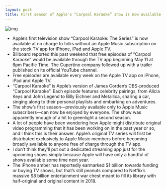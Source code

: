```yaml
---
layout: post
title: First season of Apple's “Carpool Karaoke” show is now available for free in Apple's TV app
---
```

![img](http://media.idownloadblog.com/wp-content/uploads/2017/08/Carpool-Karaoke-Will-Smith.jpg)
* Apple’s first television show “Carpool Karaoke: The Series” is now available at no charge to folks without an Apple Music subscription on the stock TV app for iPhone, iPad and Apple TV.
* Billboard reported this past weekend that free episodes of “Carpool Karaoke” would be available through the TV app beginning May 11 at 6pm Pacific Time. The Cupertino company followed up with a trailer published on its official YouTube channel.
* Free episodes are available every week on the Apple TV app on iPhone, iPad and Apple TV.
* “Carpool Karaoke” is Apple’s version of James Corden’s CBS-produced “Carpool Karaoke”. Each episode features celebrity pairings, from Alicia Keys and John Legend to Billy Eichner and Metallica, sharing a car, singing along to their personal playlists and embarking on adventures.
* The show’s first season—previously available only to Apple Music subscribers—can now be enjoyed by everyone. The show was apparently enough of a hit to greenlight a second season.
* A lot of people have been wondering how Apple might distribute original video programming that it has been working on in the past year or so, and I think this is their answer. Apple’s original TV series will first be distributed exclusively to Apple Music members before becoming broadly available to anyone free of charge through the TV app.
* I don’t think they’ll put out a dedicated streaming app just for the upcoming shows simply because Apple will have only a handful of shows available some time next year.
* The iPhone amber has reportedly earmarked $1 billion towards funding or buying TV shows, but that’s still peanuts compared to Netflix’s massive $8 billion entertainment war chest meant to fill its library with half-original and original content in 2018.

